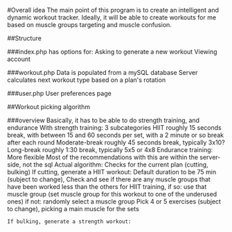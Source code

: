 #Overall idea
  The main point of this program is to create an intelligent and dynamic workout tracker.
  Ideally, it will be able to create workouts for me based on muscle groups targeting and
  muscle confusion.

##Structure

###index.php
  has options for:
    Asking to generate a new workout
    Viewing account

###workout.php
  Data is populated from a mySQL database
  Server calculates next workout type based on a plan's rotation

###user.php
  User preferences page

##Workout picking algorithm

###overview
  Basically, it has to be able to do strength training, and endurance
    With strength training:
      3 subcategories
        HIIT
          roughly 15 seconds break, with between 15 and 60 seconds per set, with a 2 minute or so break after each round
        Moderate-break
          roughly 45 seconds break, typically 3x10?
        Long-break
          roughly 1:30 break, typically 5x5 or 4x8
    Endurance training:
      More flexible
      Most of the recommendations with this are within the server-side, not the sql
  Actual algorithm:
    Checks for the current plan (cutting, bulking)
    If cutting, generate a HIIT workout:
      Default duration to be 75 min (subject to change),
      Check and see if there are any muscle groups that have been worked less than the others for HIIT training, if so:
        use that muscle group (set muscle group for this workout to one of the underused ones)
      if not:
        randomly select a muscle group
      Pick 4 or 5 exercises (subject to change), picking a main muscle for the sets


    If bulking, generate a strength workout:
